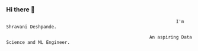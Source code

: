 ###                                                                       Hi there 👋

                                                                    I'm Shravani Deshpande.

                                                          An aspiring Data Science and ML Engineer.

<!--
**Shravani-0/Shravani-0** is a ✨ _special_ ✨ repository because its `README.md` (this file) appears on your GitHub profile.
[![MasterHead](C:\Users\HP\Downloads\banner.png)]([your GitHub link](https://github.com/Shravani-0))
- 👯 I’m looking to collaborate on ...
- 🤔 I’m looking for help with ...
- 💬 Ask me about ...
- 📫 How to reach me: ...
- 😄 Pronouns: ...
- ⚡ Fun fact: ...
-->
